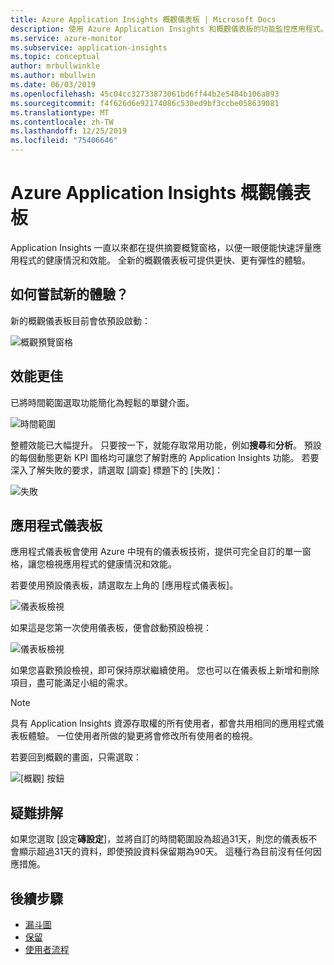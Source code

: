 ```yaml
---
title: Azure Application Insights 概觀儀表板 | Microsoft Docs
description: 使用 Azure Application Insights 和概觀儀表板的功能監控應用程式。
ms.service: azure-monitor
ms.subservice: application-insights
ms.topic: conceptual
author: mrbullwinkle
ms.author: mbullwin
ms.date: 06/03/2019
ms.openlocfilehash: 45c04cc32733873061bd6ff44b2e5484b106a893
ms.sourcegitcommit: f4f626d6e92174086c530ed9bf3ccbe058639081
ms.translationtype: MT
ms.contentlocale: zh-TW
ms.lasthandoff: 12/25/2019
ms.locfileid: "75406646"
---
```

# <a name="application-insights-overview-dashboard"></a>Azure Application Insights 概觀儀表板

Application Insights 一直以來都在提供摘要概覽窗格，以便一眼便能快速評量應用程式的健康情況和效能。 全新的概觀儀表板可提供更快、更有彈性的體驗。

## <a name="how-do-i-test-out-the-new-experience"></a>如何嘗試新的體驗？

新的概觀儀表板目前會依預設啟動：

![概觀預覽窗格](./media/overview-dashboard/overview.png)

## <a name="better-performance"></a>效能更佳

已將時間範圍選取功能簡化為輕鬆的單鍵介面。

![時間範圍](./media/overview-dashboard/app-insights-overview-dashboard-03.png)

整體效能已大幅提升。 只要按一下，就能存取常用功能，例如**搜尋**和**分析**。 預設的每個動態更新 KPI 圖格均可讓您了解對應的 Application Insights 功能。 若要深入了解失敗的要求，請選取 [調查] 標題下的 [失敗]：

![失敗](./media/overview-dashboard/app-insights-overview-dashboard-04.png)

## <a name="application-dashboard"></a>應用程式儀表板

應用程式儀表板會使用 Azure 中現有的儀表板技術，提供可完全自訂的單一窗格，讓您檢視應用程式的健康情況和效能。

若要使用預設儀表板，請選取左上角的 [應用程式儀表板]。

![儀表板檢視](./media/overview-dashboard/app-insights-overview-dashboard-05.png)

如果這是您第一次使用儀表板，便會啟動預設檢視：

![儀表板檢視](./media/overview-dashboard/0001-dashboard.png)

如果您喜歡預設檢視，即可保持原狀繼續使用。 您也可以在儀表板上新增和刪除項目，盡可能滿足小組的需求。

> [!NOTE]
> 具有 Application Insights 資源存取權的所有使用者，都會共用相同的應用程式儀表板體驗。 一位使用者所做的變更將會修改所有使用者的檢視。

若要回到概觀的畫面，只需選取：

![[概觀] 按鈕](./media/overview-dashboard/app-insights-overview-dashboard-07.png)

## <a name="troubleshooting"></a>疑難排解

如果您選取 [設定**磚設定**]，並將自訂的時間範圍設為超過31天，則您的儀表板不會顯示超過31天的資料，即使預設資料保留期為90天。 這種行為目前沒有任何因應措施。

## <a name="next-steps"></a>後續步驟

- [漏斗圖](../../azure-monitor/app/usage-funnels.md)
- [保留](../../azure-monitor/app/usage-retention.md)
- [使用者流程](../../azure-monitor/app/usage-flows.md)
